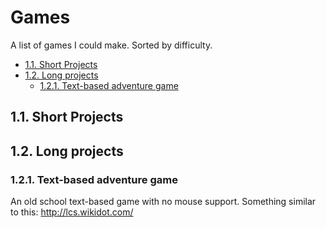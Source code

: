 # Games <!-- omit in toc -->

A list of games I could make. Sorted by difficulty.

- [1.1. Short Projects](#11-short-projects)
- [1.2. Long projects](#12-long-projects)
  - [1.2.1. Text-based adventure game](#121-text-based-adventure-game)

## 1.1. Short Projects

## 1.2. Long projects

### 1.2.1. Text-based adventure game

An old school text-based game with no mouse support. Something similar to this: <http://lcs.wikidot.com/>
